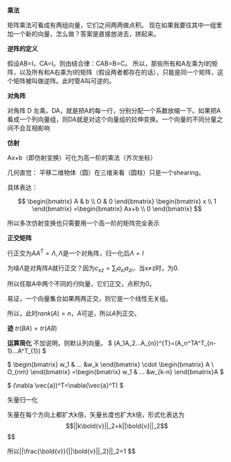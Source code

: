 **乘法**

矩阵乘法可看成有两组向量，它们之间两两做点积。
现在如果我要往其中一组里加一个新的向量，怎么做？答案是直接放进去，拼起来。


**逆阵的定义**

假设AB=I，CA=I。则由结合律：CAB=B=C。
所以，那些所有和A左乘为I的矩阵，以及所有和A右乘为I的矩阵（假设两者都存在的话），只能是同一个矩阵，这个矩阵被叫做逆阵。此时管A叫可逆的。


**对角阵** 

对角阵 D 左乘。DA，就是把A的每一行，分别分配一个系数放缩一下。如果把A看成一个列向量组，则DA就是对这个向量组的拉伸变换。一个向量的不同分量之间不会互相影响

**仿射**


Ax+b（即仿射变换）可化为高一阶的乘法（齐次坐标）

几何直觉：
平移二维物体（圆）在三维来看（圆柱）只是一个shearing。


具体表达：

$$
\begin{bmatrix}
    A & b \\
    O & 0
\end{bmatrix}
\begin{bmatrix}
    x \\ 1
\end{bmatrix}
=\begin{bmatrix}
    Ax+b \\ 0
\end{bmatrix}
$$


所以多次仿射变换也只需要用一个高一阶的矩阵完全表示


**正交矩阵**


行正交为$AA^T=\Lambda,\Lambda$是一个对角阵，归一化后$\Lambda=I$

为啥$\Lambda$是对角阵A就行正交？因为$c_{xz}=\sum_{i}a_{xi}a_{zi}$，当x≠z时，为0.

所以任取A中两个不同的*行*向量，它们正交，点积为0。

易证，一个向量集合如果两两正交，则它是一个线性无关组。

所以，此时$rank(A)=n$，$A$可逆，所以$A$列正交。


**迹**
$tr(BA)=tr(AB)$

**运算简化**
不加说明，则默认列向量。
$
(A_1A_2...A_{n})^{T}=(A_n^TA^T_{n-1}...A^T_{1})
$


$
\begin{bmatrix}
w_1 & ... &w_k
\end{bmatrix}
\cdot \begin{bmatrix}
A \\ O_{nm}
\end{bmatrix}
=\begin{bmatrix}
w_1 & ... &w_{k-n}
\end{bmatrix}A
$

$
(\nabla \vec{a})^T=\nabla(\vec{a}^T)
$

矢量归一化

矢量在每个方向上都扩大k倍，矢量长度也扩大k倍，形式化表达为
$$||k\bold{v}||_2=k||\bold{v}||_2$$
$$

所以||\frac{\bold{v}}{||\bold{v}||_2}||_2=1
$$

